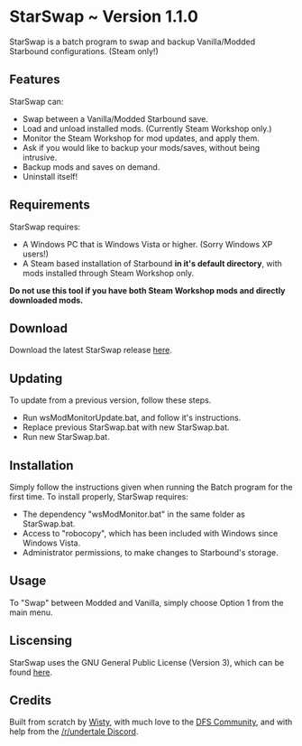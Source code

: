 # **StarSwap** ~ Version 1.1.0

StarSwap is a batch program to swap and backup Vanilla/Modded Starbound configurations. (Steam only!)

## Features

StarSwap can:
* Swap between a Vanilla/Modded Starbound save.
* Load and unload installed mods. (Currently Steam Workshop only.)
* Monitor the Steam Workshop for mod updates, and apply them.
* Ask if you would like to backup your mods/saves, without being intrusive.
* Backup mods and saves on demand.
* Uninstall itself!
 
## Requirements

StarSwap requires:
* A Windows PC that is Windows Vista or higher. (Sorry Windows XP users!)
* A Steam based installation of Starbound **in it's default directory**, with mods installed through Steam Workshop only.

**Do not use this tool if you have both Steam Workshop mods and directly downloaded mods.**

## Download

Download the latest StarSwap release [here](https://github.com/wistlyr/StarSwap/releases/latest).

## Updating

To update from a previous version, follow these steps.
* Run wsModMonitorUpdate.bat, and follow it's instructions.
* Replace previous StarSwap.bat with new StarSwap.bat.
* Run new StarSwap.bat.
 
## Installation

Simply follow the instructions given when running the Batch program for the first time.
To install properly, StarSwap requires:
* The dependency "wsModMonitor.bat" in the same folder as StarSwap.bat.
* Access to "robocopy", which has been included with Windows since Windows Vista.
* Administrator permissions, to make changes to Starbound's storage.

## Usage

To "Swap" between Modded and Vanilla, simply choose Option 1 from the main menu.

## Liscensing

StarSwap uses the GNU General Public License (Version 3), which can be found [here](http://www.gnu.org/licenses/).

## Credits

Built from scratch by [Wisty](https://github.com/wistlyr), with much love to the [DFS Community](http://steamcommunity.com/groups/Dispenz0rsFunServer), and with help from the [/r/undertale Discord](http://discord.gg/undertale).
